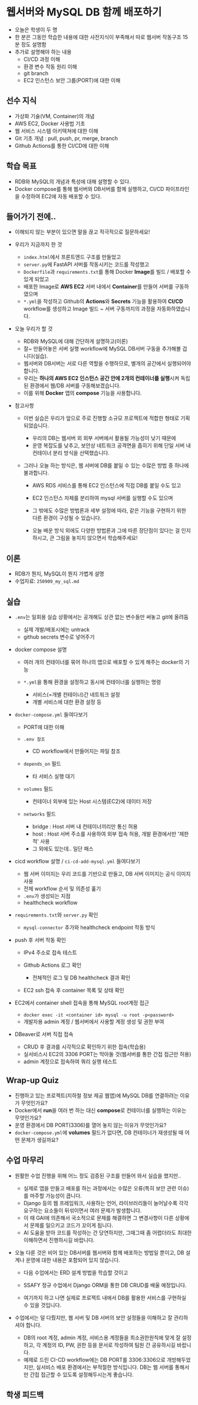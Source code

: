 # 웹서버와 MySQL DB 함께 배포하기

- 오늘은 학생이 두 명
- 한 분은 그동안 학습한 내용에 대한 사전지식이 부족해서 따로 웹서버 작동구조 15분 정도 설명함
- 추가로 설명해야 하는 내용
  - CI/CD 과정 이해
  - 환경 변수 작동 원리 이해
  - git branch
  - EC2 인스턴스 보안 그룹(PORT)에 대한 이해
  
  

## 선수 지식

- 가상화 기술(VM, Container)의 개념
- AWS EC2, Docker 사용법 기초
- 웹 서비스 시스템 아키텍쳐에 대한 이해
- Git 기초 개념 : pull, push, pr, merge, branch
- Github Actions를 통한 CI/CD에 대한 이해



## 학습 목표

- RDB와 MySQL의 개념과 특성에 대해 설명할 수 있다.
- Docker compose를 통해 웹서버와 DB서버를 함께 실행하고, CI/CD 파이프라인을 수정하여 EC2에 자동 배포할 수 있다.



## 들어가기 전에..

- 이해되지 않는 부분이 있으면 말을 끊고 적극적으로 질문하세요!



- 우리가 지금까지 한 것

  - `index.html`에서 프론트엔드 구조를 만들었고
  - `server.py`에 FastAPI 서버를 작동시키는 코드를 작성했고
  - `Dockerfile`과 `requirements.txt`를 통해 Docker **Image**를 빌드 / 배포할 수 있게 되었고
  - 배포한 Image로 **AWS EC2** 서버 내에서 **Container**를 만들어 서버를 구동하였으며
  - `*.yml`을 작성하고 Github의 **Actions**와 **Secrets** 기능을 활용하여 **CI/CD** workflow를 생성하고 Image 빌드 ~ 서버 구동까지의 과정을 자동화하였습니다.

  

- 오늘 우리가 할 것

  - RDB와 MySQL에 대해 간단하게 설명하고(이론)
  - 잘~ 만들어놓은 서버 실행 workflow에 MySQL DB서버 구동을 추가해볼 겁니다(실습).
  - 웹서버와 DB서버는 서로 다른 역할을 수행하므로, 별개의 공간에서 실행되어야 합니다.
  - 우리는 **하나의 AWS EC2 인스턴스 공간 안에 2개의 컨테이너를 실행**시켜 독립된 환경에서 웹/DB 서버를 구동해보겠습니다.
  - 이를 위해 **Docker** 앱의 **compose** 기능을 사용합니다.

  

- 참고사항

  - 이번 실습은 우리가 앞으로 주로 진행할 소규모 프로젝트에 적합한 형태로 기획되었습니다.
    - 우리의 DB는 웹서버 외 외부 서버에서 활용될 가능성이 낮기 때문에
    - 운영 복잡도를 낮추고, 보안상 네트워크 공격면을 좁히기 위해 단일 서버 내 컨테이너 분리 방식을 선택했습니다.

  - 그러나 오늘 하는 방식은, 웹 서버에 DB를 붙일 수 있는 수많은 방법 중 하나에 불과합니다.

    - AWS RDS 서비스를 통해 EC2 인스턴스에 직접 DB를 붙일 수도 있고
    - EC2 인스턴스 자체를 분리하여 mysql 서버를 실행할 수도 있으며
    - 그 밖에도 수많은 방법론과 세부 설정에 따라, 같은 기능을 구현하기 위한 다른 환경이 구성될 수 있습니다.

    - 오늘 배운 방식 외에도 다양한 방법론과 그에 따른 장단점이 있다는 걸 인지하시고, 큰 그림을 놓치지 않으면서 학습해주세요!



## 이론

- RDB가 뭔지, MySQL이 뭔지 가볍게 설명
- 수업자료: `250909_my_sql.md`



## 실습

- `.env`는 일회용 실습 상황에서는 공개해도 상관 없는 변수들만 써놓고 git에 올려둠

  - 실제 개발/배포시에는 untrack
  - github secrets 변수로 넣어주기

  

- docker compose 설명

  - 여러 개의 컨테이너를 묶어 하나의 앱으로 배포할 수 있게 해주는 docker의 기능

  - `*.yml`을 통해 환경을 설정하고 동시에 컨테이너를 실행하는 명령

    - 서비스(=개별 컨테이너)간 네트워크 설정
    - 개별 서비스에 대한 환경 설정 등

    

- `docker-compose.yml` 들여다보기

  - PORT에 대한 이해
  - `.env 참조`

    - CD workflow에서 만들어지는 파일 참조
  - `depends_on` 필드

    - 타 서비스 실행 대기
  - `volumes` 필드

    - 컨테이너 외부에 있는 Host 시스템(EC2)에 데이터 저장
  - `networks` 필드

    - bridge : Host 서버 내 컨테이너끼리만 통신 허용
    - host : Host 서버 주소를 사용하여 외부 접속 허용, 개발 환경에서만 '제한적' 사용
    - 그 외에도 있는데.. 일단 패스

    

- cicd workflow 설명 / `ci-cd-add-mysql.yml` 들여다보기

  - 웹 서버 이미지는 우리 코드를 기반으로 만들고, DB 서버 이미지는 공식 이미지 사용
  - 전체 workflow 순서 및 의존성 훑기
  - `.env`가 생성되는 지점
  - healthcheck workflow

  

- `requirements.txt`와 `server.py` 확인

  - `mysql-connector` 추가와 healthcheck endpoint 작동 방식

  

- push 후 서버 작동 확인
  - IPv4 주소로 접속 테스트

  - Github Actions 로그 확인

    - 전체적인 로그 및 DB healthcheck 결과 확인

  - EC2 ssh 접속 후 container 목록 및 상태 확인

    

- EC2에서 container shell 접속을 통해 MySQL root계정 접근

  - `docker exec -it <container id> mysql -u root -p<password>`
  - 개발자용 admin 계정 / 웹서버에서 사용할 계정 생성 및 권한 부여

  

- DBeaver로 서버 직접 접속
  - CRUD 후 결과를 시각적으로 확인하기 위한 접속(학습용)
  - 실서비스시 EC2의 3306 PORT는 막아둘 것(웹서버를 통한 간접 접근만 허용)
  - admin 계정으로 접속하여 쿼리 실행 테스트



## Wrap-up Quiz

- 진행하고 있는 프로젝트(지하철 정보 제공 웹앱)에 MySQL DB를 연결하려는 이유가 무엇인가요?
- Docker에서 **run**을 여러 번 하는 대신 **compose**로 컨테이너를 실행하는 이유는 무엇인가요? 
- 운영 환경에서 DB PORT(3306)를 열어 놓지 않는 이유가 무엇인가요?
- `docker-compose.yml`에 **volumes** 필드가 없다면, DB 컨테이너가 재생성될 때 어떤 문제가 생길까요?



## 수업 마무리

- 원활한 수업 진행을 위해 어느 정도 검증된 구조를 만들어 와서 실습을 했지만..

  - 실제로 앱을 만들고 배포를 하는 과정에서는 수많은 오류(특히 보안 관련 이슈)를 마주할 가능성이 큽니다.
  - Django 등의 웹 프레임워크, 사용하는 언어, 라이브러리들이 늘어날수록 각각 요구하는 요소들이 뒤섞이면서 여러 문제가 발생합니다.
  - 이 때 GAI에 의존해서 국소적으로 문제를 해결하면 그 변경사항이 다른 상황에서 문제를 일으키고 코드가 꼬이게 됩니다.
  - AI 도움을 받아 코드를 작성하는 건 당연하지만, 그때그때 좀 어렵더라도 최대한 이해하면서 진행하시길 바랍니다.

  

- 오늘 다룬 것은 비어 있는 DB서버를 웹서버와 함께 배포하는 방법일 뿐이고, DB 설계나 운영에 대한 내용은 포함되어 있지 않습니다.

  - 다음 수업에서는 ERD 설계 방법을 학습할 것이고
  - SSAFY 정규 수업에서 Django ORM을 통한 DB CRUD를 배울 예정입니다.

  - 여기까지 하고 나면 실제로 프로젝트 내에서 DB를 활용한 서비스를 구현하실 수 있을 것입니다.

    

- 수업에서는 덜 다뤘지만, 웹 서버 및 DB 서버의 보안 설정들을 이해하고 잘 관리하셔야 합니다.

  - DB의 root 계정, admin 계정, 서비스용 계정들을 최소권한원칙에 맞게 잘 설정하고, 각 계정의 ID, PW, 권한 등을 문서로 작성하여 팀원 간 공유하시길 바랍니다.
  - 예제로 드린 CI-CD workflow에는 DB PORT를 3306:3306으로 개방해두었지만, 실서비스 배포 환경에서는 부적절한 방식입니다. DB는 웹 서버를 통해서만 간접 접근할 수 있도록 설정해두시는게 좋습니다.



## 학생 피드백



